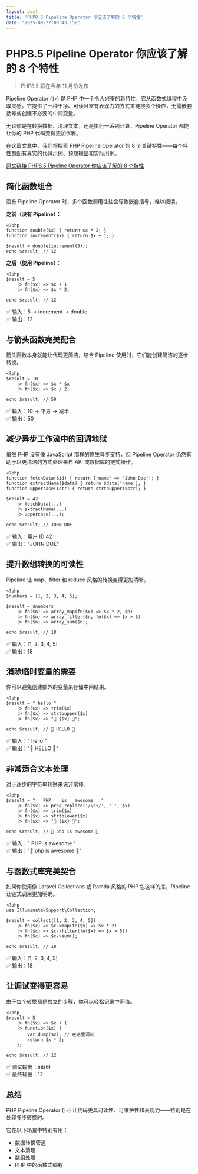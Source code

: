 ```yaml
---
layout: post
title: 'PHP8.5 Pipeline Operator 你应该了解的 8 个特性'
date: "2025-09-22T00:43:15Z"
---
```

PHP8.5 Pipeline Operator 你应该了解的 8 个特性
=====================================

> PHP8.5 将在今年 11 月份发布

Pipeline Operator (`|>`) 是 PHP 中一个令人兴奋的新特性，它从函数式编程中汲取灵感。它提供了一种干净、可读且富有表现力的方式来链接多个操作，无需嵌套括号或创建不必要的中间变量。

无论你是在转换数据、清理文本，还是执行一系列计算，Pipeline Operator 都能让你的 PHP 代码变得更加优雅。

在这篇文章中，我们将探索 PHP Pipeline Operator 的 8 个关键特性——每个特性都配有真实的代码示例、预期输出和实际用例。

[原文链接 PHP8.5 Pipeline Operator 你应该了解的 8 个特性](https://catchadmin.com/post/2025-09/php-pipeline-operator-8-features-zh)

简化函数组合
------

没有 Pipeline Operator 时，多个函数调用往往会导致嵌套括号，难以阅读。

**之前（没有 Pipeline）：**

    <?php
    function double($x) { return $x * 2; }
    function increment($x) { return $x + 1; }
    
    $result = double(increment(5));
    echo $result; // 12
    

**之后（使用 Pipeline）：**

    <?php
    $result = 5
        |> fn($x) => $x + 1
        |> fn($x) => $x * 2;
    
    echo $result; // 12
    

✅ 输入：5 → increment → double  
✅ 输出：12

与箭头函数完美配合
---------

箭头函数本身就能让代码更简洁，结合 Pipeline 使用时，它们能创建简洁的逐步转换。

    <?php
    $result = 10
        |> fn($x) => $x * $x
        |> fn($x) => $x / 2;
    
    echo $result; // 50
    

✅ 输入：10 → 平方 → 减半  
✅ 输出：50

减少异步工作流中的回调地狱
-------------

虽然 PHP 没有像 JavaScript 那样的原生异步支持，但 Pipeline Operator 仍然有助于以更清洁的方式处理来自 API 或数据库的链式操作。

    <?php
    function fetchData($id) { return ['name' => 'John Doe']; }
    function extractName($data) { return $data['name']; }
    function uppercase($str) { return strtoupper($str); }
    
    $result = 42
        |> fetchData(...)
        |> extractName(...)
        |> uppercase(...);
    
    echo $result; // JOHN DOE
    

✅ 输入：用户 ID 42  
✅ 输出："JOHN DOE"

提升数组转换的可读性
----------

Pipeline 让 map、filter 和 reduce 风格的转换变得更加清晰。

    <?php
    $numbers = [1, 2, 3, 4, 5];
    
    $result = $numbers
        |> fn($n) => array_map(fn($x) => $x * 2, $n)
        |> fn($n) => array_filter($n, fn($x) => $x > 5)
        |> fn($n) => array_sum($n);
    
    echo $result; // 18
    

✅ 输入：\[1, 2, 3, 4, 5\]  
✅ 输出：18

消除临时变量的需要
---------

你可以避免创建额外的变量来存储中间结果。

    <?php
    $result = " hello "
        |> fn($x) => trim($x)
        |> fn($x) => strtoupper($x)
        |> fn($x) => "🔹 {$x} 🔹";
    
    echo $result; // 🔹 HELLO 🔹
    

✅ 输入：" hello "  
✅ 输出："🔹 HELLO 🔹"

非常适合文本处理
--------

对于逐步的字符串转换来说非常棒。

    <?php
    $result = "   PHP    is   awesome   "
        |> fn($x) => preg_replace('/\s+/', ' ', $x)
        |> fn($x) => trim($x)
        |> fn($x) => strtolower($x)
        |> fn($x) => "📢 {$x} 📢";
    
    echo $result; // 📢 php is awesome 📢
    

✅ 输入：" PHP is awesome "  
✅ 输出："📢 php is awesome 📢"

与函数式库完美契合
---------

如果你使用像 Laravel Collections 或 Ramda 风格的 PHP 包这样的库，Pipeline 让链式调用更加明确。

    <?php
    use Illuminate\Support\Collection;
    
    $result = collect([1, 2, 3, 4, 5])
        |> fn($c) => $c->map(fn($x) => $x * 2)
        |> fn($c) => $c->filter(fn($x) => $x > 5))
        |> fn($c) => $c->sum();
    
    echo $result; // 18
    

✅ 输入：\[1, 2, 3, 4, 5\]  
✅ 输出：18

让调试变得更容易
--------

由于每个转换都是独立的步骤，你可以轻松记录中间值。

    <?php
    $result = 5
        |> fn($x) => $x + 1
        |> function($x) {
            var_dump($x); // 在这里调试
            return $x * 2;
        };
    
    echo $result; // 12
    

✅ 调试输出：int(6)  
✅ 最终输出：12

总结
--

PHP Pipeline Operator (`|>`) 让代码更具可读性、可维护性和表现力——特别是在处理多步转换时。

它在以下场景中特别有用：

*   数据转换管道
*   文本清理
*   数组处理
*   PHP 中的函数式编程